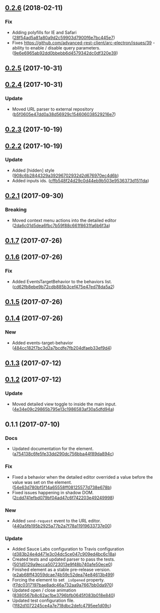 <a name="0.2.6"></a>
## [0.2.6](https://github.com/advanced-rest-client/url-input-editor/compare/0.2.5...0.2.6) (2018-02-11)


### Fix

* Adding polyfills for IE and Safari ([28f54ad5a81a80a9d2c59903d7900f6e7bc445e7](https://github.com/advanced-rest-client/url-input-editor/commit/28f54ad5a81a80a9d2c59903d7900f6e7bc445e7))
* Fixes https://github.com/advanced-rest-client/arc-electron/issues/39 - ability to enable / disable query parameters. ([9e6e6965ab92dd0bbebb6d4579342dc0df320e39](https://github.com/advanced-rest-client/url-input-editor/commit/9e6e6965ab92dd0bbebb6d4579342dc0df320e39))



<a name="0.2.5"></a>
## [0.2.5](https://github.com/advanced-rest-client/url-input-editor/compare/0.2.4...0.2.5) (2017-10-31)




<a name="0.2.4"></a>
## [0.2.4](https://github.com/advanced-rest-client/url-input-editor/compare/0.2.3...0.2.4) (2017-10-31)


### Update

* Moved URL parser to external repository ([b5f0605e47dd0a38d56929c154606038529216e7](https://github.com/advanced-rest-client/url-input-editor/commit/b5f0605e47dd0a38d56929c154606038529216e7))



<a name="0.2.3"></a>
## [0.2.3](https://github.com/advanced-rest-client/url-input-editor/compare/0.2.2...0.2.3) (2017-10-19)




<a name="0.2.2"></a>
## [0.2.2](https://github.com/advanced-rest-client/url-input-editor/compare/0.2.1...0.2.2) (2017-10-19)


### Update

* Added [hidden] style ([908c6b2844329a39296702932d2d676970ec4d6b](https://github.com/advanced-rest-client/url-input-editor/commit/908c6b2844329a39296702932d2d676970ec4d6b))
* Added inputs ids. ([cffb548f24d29c0d44eb9b503e9536373d1511da](https://github.com/advanced-rest-client/url-input-editor/commit/cffb548f24d29c0d44eb9b503e9536373d1511da))



<a name="0.2.1"></a>
## [0.2.1](https://github.com/advanced-rest-client/url-input-editor/compare/0.1.6...0.2.1) (2017-09-30)


### Breaking

* Moved context menu actions into the detailed editor ([2da6c01d5dea6fbc7b59f88c661f8631fa6b6f3a](https://github.com/advanced-rest-client/url-input-editor/commit/2da6c01d5dea6fbc7b59f88c661f8631fa6b6f3a))



<a name="0.1.7"></a>
## [0.1.7](https://github.com/advanced-rest-client/url-input-editor/compare/0.1.6...0.1.7) (2017-07-26)




<a name="0.1.6"></a>
## [0.1.6](https://github.com/advanced-rest-client/url-input-editor/compare/0.1.5...0.1.6) (2017-07-26)


### Fix

* Added EventsTargetBehavior to the behaviors list. ([cd62fb8ebe9b72cdb885b3cef475e47ed78da5a2](https://github.com/advanced-rest-client/url-input-editor/commit/cd62fb8ebe9b72cdb885b3cef475e47ed78da5a2))



<a name="0.1.5"></a>
## [0.1.5](https://github.com/advanced-rest-client/url-input-editor/compare/0.1.4...0.1.5) (2017-07-26)




<a name="0.1.4"></a>
## [0.1.4](https://github.com/advanced-rest-client/url-input-editor/compare/0.1.3...0.1.4) (2017-07-26)


### New

* Added events-target-behavior ([484cc182f7bc3d2a7bcdfe7fb204dfaeb33ef9d4](https://github.com/advanced-rest-client/url-input-editor/commit/484cc182f7bc3d2a7bcdfe7fb204dfaeb33ef9d4))



<a name="0.1.3"></a>
## [0.1.3](https://github.com/advanced-rest-client/url-input-editor/compare/0.1.2...v0.1.3) (2017-07-12)




<a name="0.1.2"></a>
## [0.1.2](https://github.com/advanced-rest-client/url-input-editor/compare/0.1.1...v0.1.2) (2017-07-12)


### Update

* Moved detailed view toggle to inside the main input. ([4e34e09c29865b795e13c1986583af30a5dfd94a](https://github.com/advanced-rest-client/url-input-editor/commit/4e34e09c29865b795e13c1986583af30a5dfd94a))



<a name="0.1.1"></a>
## 0.1.1 (2017-07-10)


### Docs

* Updated documentation for the element. ([a754138c6fe5fe33dd290dc756bba44f89da894c](https://github.com/advanced-rest-client/url-input-editor/commit/a754138c6fe5fe33dd290dc756bba44f89da894c))

### Fix

* Fixed a behavior when the detailed editor overrided a value before the value was set on the element. ([54e63d780bf5f14a65558ff08125577d738e678b](https://github.com/advanced-rest-client/url-input-editor/commit/54e63d780bf5f14a65558ff08125577d738e678b))
* Fixed issues happening in shadow DOM. ([2cdd741efbd079bf04ad47c6f742203e49249998](https://github.com/advanced-rest-client/url-input-editor/commit/2cdd741efbd079bf04ad47c6f742203e49249998))

### New

* Added `send-request` event to the URL editor. ([440a5fb195b2925a77b2a7f78a11919633737e00](https://github.com/advanced-rest-client/url-input-editor/commit/440a5fb195b2925a77b2a7f78a11919633737e00))

### Update

* Added Sauce Labs configuration to  Travis configuration ([d383b24e4d471e3c04dc5ce047c909ed4bc6c18a](https://github.com/advanced-rest-client/url-input-editor/commit/d383b24e4d471e3c04dc5ce047c909ed4bc6c18a))
* Created tests and updated parser to pass the tests. ([501d5129a9ecca50723013e9f48b740afe50ece0](https://github.com/advanced-rest-client/url-input-editor/commit/501d5129a9ecca50723013e9f48b740afe50ece0))
* Finished element as a stable pre-release version. ([e2ab68ff43059dcae74b59c52dea74e84613b499](https://github.com/advanced-rest-client/url-input-editor/commit/e2ab68ff43059dcae74b59c52dea74e84613b499))
* Forcing the element to set `_isOpened` property. ([f7dc0317197bae8adc46a732aa9a7667bb0da970](https://github.com/advanced-rest-client/url-input-editor/commit/f7dc0317197bae8adc46a732aa9a7667bb0da970))
* Updated open / close animation ([8380567b8c62ac1be3796bfb0645f083b018e840](https://github.com/advanced-rest-client/url-input-editor/commit/8380567b8c62ac1be3796bfb0645f083b018e840))
* Updated test configuration file. ([1f82d1072245ce4a7e718dbc2defc4795ee1d09c](https://github.com/advanced-rest-client/url-input-editor/commit/1f82d1072245ce4a7e718dbc2defc4795ee1d09c))




